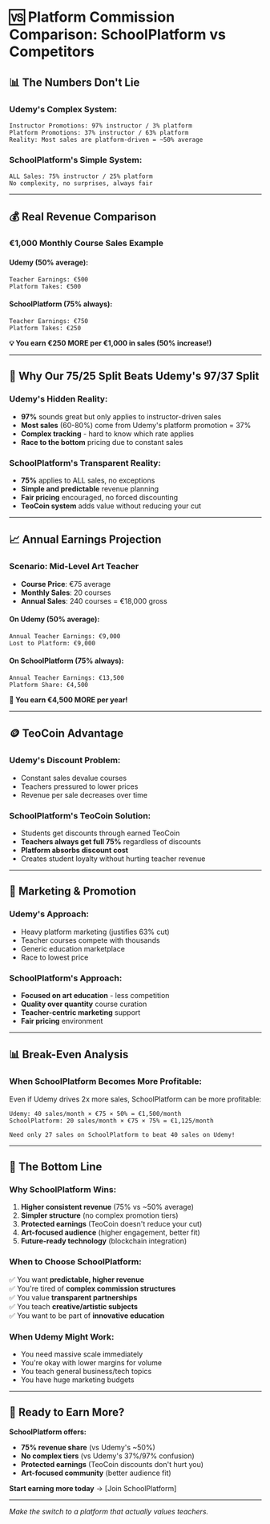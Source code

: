 # 🆚 Platform Commission Comparison: SchoolPlatform vs Competitors

## 📊 **The Numbers Don't Lie**

### **Udemy's Complex System:**
```
Instructor Promotions: 97% instructor / 3% platform
Platform Promotions: 37% instructor / 63% platform
Reality: Most sales are platform-driven = ~50% average
```

### **SchoolPlatform's Simple System:**
```
ALL Sales: 75% instructor / 25% platform
No complexity, no surprises, always fair
```

---

## 💰 **Real Revenue Comparison**

### **€1,000 Monthly Course Sales Example**

#### **Udemy (50% average):**
```
Teacher Earnings: €500
Platform Takes: €500
```

#### **SchoolPlatform (75% always):**
```
Teacher Earnings: €750  
Platform Takes: €250
```

**💡 You earn €250 MORE per €1,000 in sales (50% increase!)**

---

## 🎯 **Why Our 75/25 Split Beats Udemy's 97/37 Split**

### **Udemy's Hidden Reality:**
- **97%** sounds great but only applies to instructor-driven sales
- **Most sales** (60-80%) come from Udemy's platform promotion = 37%
- **Complex tracking** - hard to know which rate applies
- **Race to the bottom** pricing due to constant sales

### **SchoolPlatform's Transparent Reality:**
- **75%** applies to ALL sales, no exceptions
- **Simple and predictable** revenue planning
- **Fair pricing** encouraged, no forced discounting
- **TeoCoin system** adds value without reducing your cut

---

## 📈 **Annual Earnings Projection**

### **Scenario: Mid-Level Art Teacher**
- **Course Price**: €75 average
- **Monthly Sales**: 20 courses
- **Annual Sales**: 240 courses = €18,000 gross

#### **On Udemy (50% average):**
```
Annual Teacher Earnings: €9,000
Lost to Platform: €9,000
```

#### **On SchoolPlatform (75% always):**
```
Annual Teacher Earnings: €13,500
Platform Share: €4,500
```

**🎨 You earn €4,500 MORE per year!**

---

## 🪙 **TeoCoin Advantage**

### **Udemy's Discount Problem:**
- Constant sales devalue courses
- Teachers pressured to lower prices
- Revenue per sale decreases over time

### **SchoolPlatform's TeoCoin Solution:**
- Students get discounts through earned TeoCoin
- **Teachers always get full 75%** regardless of discounts
- **Platform absorbs discount cost**
- Creates student loyalty without hurting teacher revenue

---

## 🎯 **Marketing & Promotion**

### **Udemy's Approach:**
- Heavy platform marketing (justifies 63% cut)
- Teacher courses compete with thousands
- Generic education marketplace
- Race to lowest price

### **SchoolPlatform's Approach:**
- **Focused on art education** - less competition
- **Quality over quantity** course curation  
- **Teacher-centric marketing** support
- **Fair pricing** environment

---

## 📊 **Break-Even Analysis**

### **When SchoolPlatform Becomes More Profitable:**

Even if Udemy drives 2x more sales, SchoolPlatform can be more profitable:

```
Udemy: 40 sales/month × €75 × 50% = €1,500/month
SchoolPlatform: 20 sales/month × €75 × 75% = €1,125/month

Need only 27 sales on SchoolPlatform to beat 40 sales on Udemy!
```

---

## 🚀 **The Bottom Line**

### **Why SchoolPlatform Wins:**

1. **Higher consistent revenue** (75% vs ~50% average)
2. **Simpler structure** (no complex promotion tiers)
3. **Protected earnings** (TeoCoin doesn't reduce your cut)
4. **Art-focused audience** (higher engagement, better fit)
5. **Future-ready technology** (blockchain integration)

### **When to Choose SchoolPlatform:**
✅ You want **predictable, higher revenue**  
✅ You're tired of **complex commission structures**  
✅ You value **transparent partnerships**  
✅ You teach **creative/artistic subjects**  
✅ You want to be part of **innovative education**

### **When Udemy Might Work:**
- You need massive scale immediately
- You're okay with lower margins for volume
- You teach general business/tech topics
- You have huge marketing budgets

---

## 🎨 **Ready to Earn More?**

**SchoolPlatform offers:**
- **75% revenue share** (vs Udemy's ~50%)
- **No complex tiers** (vs Udemy's 37%/97% confusion)
- **Protected earnings** (TeoCoin discounts don't hurt you)
- **Art-focused community** (better audience fit)

**Start earning more today** → [Join SchoolPlatform]

---

*Make the switch to a platform that actually values teachers.*
